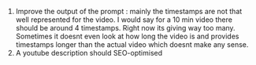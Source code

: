 1. Improve the output of the prompt : mainly the timestamps are not that well represented for the video. I would say for a 10 min video there should be around 4 timestamps. Right now its giving way too many. Sometimes it doesnt even
look at how long the video is and provides timestamps longer than the actual video which doesnt make any sense.
2. A youtube description should SEO-optimised 